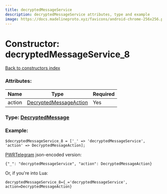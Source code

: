 ```yaml
---
title: decryptedMessageService
description: decryptedMessageService attributes, type and example
image: https://docs.madelineproto.xyz/favicons/android-chrome-256x256.png
---
```

# Constructor: decryptedMessageService\_8  
[Back to constructors index](index.md)



### Attributes:

| Name     |    Type       | Required |
|----------|---------------|----------|
|action|[DecryptedMessageAction](../types/DecryptedMessageAction.md) | Yes|



### Type: [DecryptedMessage](../types/DecryptedMessage.md)


### Example:

```
$decryptedMessageService_8 = ['_' => 'decryptedMessageService', 'action' => DecryptedMessageAction];
```  

[PWRTelegram](https://pwrtelegram.xyz) json-encoded version:

```
{"_": "decryptedMessageService", "action": DecryptedMessageAction}
```


Or, if you're into Lua:  


```
decryptedMessageService_8={_='decryptedMessageService', action=DecryptedMessageAction}

```



